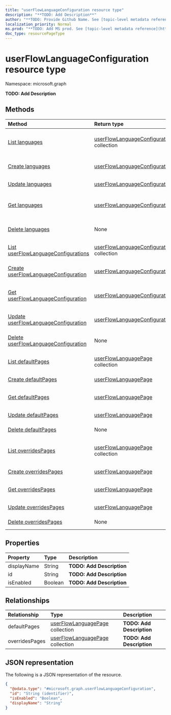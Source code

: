 ```yaml
---
title: "userFlowLanguageConfiguration resource type"
description: "**TODO: Add Description**"
author: "**TODO: Provide Github Name. See [topic-level metadata reference](https://msgo.azurewebsites.net/add/document/guidelines/metadata.html#topic-level-metadata)**"
localization_priority: Normal
ms.prod: "**TODO: Add MS prod. See [topic-level metadata reference](https://msgo.azurewebsites.net/add/document/guidelines/metadata.html#topic-level-metadata)**"
doc_type: resourcePageType
---
```


# userFlowLanguageConfiguration resource type

Namespace: microsoft.graph

**TODO: Add Description**

## Methods
|Method|Return type|Description|
|:---|:---|:---|
|[List languages](../api/b2cidentityuserflow-list-languages.md)|[userFlowLanguageConfiguration](../resources/userflowlanguageconfiguration.md) collection|Get the userFlowLanguageConfiguration resources from the languages navigation property.|
|[Create languages](../api/b2cidentityuserflow-post-languages.md)|[userFlowLanguageConfiguration](../resources/userflowlanguageconfiguration.md)|Create a new userFlowLanguageConfiguration object.|
|[Update languages](../api/b2cidentityuserflow-update-languages.md)|[userFlowLanguageConfiguration](../resources/userflowlanguageconfiguration.md)|Update the properties of a languages object.|
|[Get languages](../api/b2cidentityuserflow-get-userflowlanguageconfiguration.md)|[userFlowLanguageConfiguration](../resources/userflowlanguageconfiguration.md)|Read the properties and relationships of a [userFlowLanguageConfiguration](../resources/userflowlanguageconfiguration.md) object.|
|[Delete languages](../api/b2cidentityuserflow-delete-languages.md)|None|Delete a [userFlowLanguageConfiguration](../resources/userflowlanguageconfiguration.md) object.|
|[List userFlowLanguageConfigurations](../api/userflowlanguageconfiguration-list.md)|[userFlowLanguageConfiguration](../resources/userflowlanguageconfiguration.md) collection|Get a list of the [userFlowLanguageConfiguration](../resources/userflowlanguageconfiguration.md) objects and their properties.|
|[Create userFlowLanguageConfiguration](../api/userflowlanguageconfiguration-create.md)|[userFlowLanguageConfiguration](../resources/userflowlanguageconfiguration.md)|Create a new [userFlowLanguageConfiguration](../resources/userflowlanguageconfiguration.md) object.|
|[Get userFlowLanguageConfiguration](../api/userflowlanguageconfiguration-get.md)|[userFlowLanguageConfiguration](../resources/userflowlanguageconfiguration.md)|Read the properties and relationships of a [userFlowLanguageConfiguration](../resources/userflowlanguageconfiguration.md) object.|
|[Update userFlowLanguageConfiguration](../api/userflowlanguageconfiguration-update.md)|[userFlowLanguageConfiguration](../resources/userflowlanguageconfiguration.md)|Update the properties of a [userFlowLanguageConfiguration](../resources/userflowlanguageconfiguration.md) object.|
|[Delete userFlowLanguageConfiguration](../api/userflowlanguageconfiguration-delete.md)|None|Deletes a [userFlowLanguageConfiguration](../resources/userflowlanguageconfiguration.md) object.|
|[List defaultPages](../api/userflowlanguageconfiguration-list-defaultpages.md)|[userFlowLanguagePage](../resources/userflowlanguagepage.md) collection|Get the userFlowLanguagePage resources from the defaultPages navigation property.|
|[Create defaultPages](../api/userflowlanguageconfiguration-post-defaultpages.md)|[userFlowLanguagePage](../resources/userflowlanguagepage.md)|Create a new userFlowLanguagePage object.|
|[Get defaultPages](../api/userflowlanguageconfiguration-get-userflowlanguagepage.md)|[userFlowLanguagePage](../resources/userflowlanguagepage.md)|Read the properties and relationships of a [userFlowLanguagePage](../resources/userflowlanguagepage.md) object.|
|[Update defaultPages](../api/userflowlanguageconfiguration-update-defaultpages.md)|[userFlowLanguagePage](../resources/userflowlanguagepage.md)|Update the properties of a defaultPages object.|
|[Delete defaultPages](../api/userflowlanguageconfiguration-delete-defaultpages.md)|None|Delete a [userFlowLanguagePage](../resources/userflowlanguagepage.md) object.|
|[List overridesPages](../api/userflowlanguageconfiguration-list-overridespages.md)|[userFlowLanguagePage](../resources/userflowlanguagepage.md) collection|Get the userFlowLanguagePage resources from the overridesPages navigation property.|
|[Create overridesPages](../api/userflowlanguageconfiguration-post-overridespages.md)|[userFlowLanguagePage](../resources/userflowlanguagepage.md)|Create a new userFlowLanguagePage object.|
|[Get overridesPages](../api/userflowlanguageconfiguration-get-userflowlanguagepage.md)|[userFlowLanguagePage](../resources/userflowlanguagepage.md)|Read the properties and relationships of a [userFlowLanguagePage](../resources/userflowlanguagepage.md) object.|
|[Update overridesPages](../api/userflowlanguageconfiguration-update-overridespages.md)|[userFlowLanguagePage](../resources/userflowlanguagepage.md)|Update the properties of an overridesPages object.|
|[Delete overridesPages](../api/userflowlanguageconfiguration-delete-overridespages.md)|None|Delete a [userFlowLanguagePage](../resources/userflowlanguagepage.md) object.|

## Properties
|Property|Type|Description|
|:---|:---|:---|
|displayName|String|**TODO: Add Description**|
|id|String|**TODO: Add Description**|
|isEnabled|Boolean|**TODO: Add Description**|

## Relationships
|Relationship|Type|Description|
|:---|:---|:---|
|defaultPages|[userFlowLanguagePage](../resources/userflowlanguagepage.md) collection|**TODO: Add Description**|
|overridesPages|[userFlowLanguagePage](../resources/userflowlanguagepage.md) collection|**TODO: Add Description**|

## JSON representation
The following is a JSON representation of the resource.
<!-- {
  "blockType": "resource",
  "keyProperty": "id",
  "@odata.type": "microsoft.graph.userFlowLanguageConfiguration",
  "baseType": "",
  "openType": false
}
-->
``` json
{
  "@odata.type": "#microsoft.graph.userFlowLanguageConfiguration",
  "id": "String (identifier)",
  "isEnabled": "Boolean",
  "displayName": "String"
}
```

